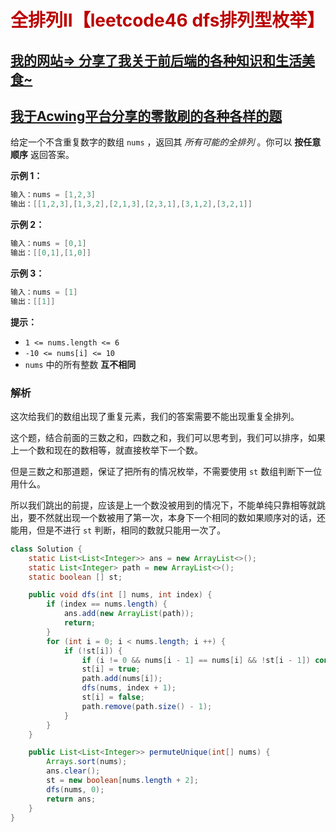 # <font color='bb000'>全排列II【leetcode46 dfs排列型枚举】</font>

## [我的网站=> 分享了我关于前后端的各种知识和生活美食~](https://www.fanxy.cloud)

## [我于Acwing平台分享的零散刷的各种各样的题](https://www.acwing.com/blog/content/33005/) 

给定一个不含重复数字的数组 `nums` ，返回其 *所有可能的全排列* 。你可以 **按任意顺序** 返回答案。

 

**示例 1：**

```java
输入：nums = [1,2,3]
输出：[[1,2,3],[1,3,2],[2,1,3],[2,3,1],[3,1,2],[3,2,1]]
```

**示例 2：**

```java
输入：nums = [0,1]
输出：[[0,1],[1,0]]
```

**示例 3：**

```java
输入：nums = [1]
输出：[[1]]
```

 

**提示：**

- `1 <= nums.length <= 6`
- `-10 <= nums[i] <= 10`
- `nums` 中的所有整数 **互不相同**



### 解析

这次给我们的数组出现了重复元素，我们的答案需要不能出现重复全排列。

这个题，结合前面的三数之和，四数之和，我们可以思考到，我们可以排序，如果上一个数和现在的数相等，就直接枚举下一个数。

但是三数之和那道题，保证了把所有的情况枚举，不需要使用 `st` 数组判断下一位用什么。

所以我们跳出的前提，应该是上一个数没被用到的情况下，不能单纯只靠相等就跳出，要不然就出现一个数被用了第一次，本身下一个相同的数如果顺序对的话，还能用，但是不进行 `st` 判断，相同的数就只能用一次了。

```java
class Solution {   
    static List<List<Integer>> ans = new ArrayList<>();
    static List<Integer> path = new ArrayList<>();
    static boolean [] st;

    public void dfs(int [] nums, int index) {
        if (index == nums.length) {
            ans.add(new ArrayList(path));
            return;
        }
        for (int i = 0; i < nums.length; i ++) {
            if (!st[i]) {
                if (i != 0 && nums[i - 1] == nums[i] && !st[i - 1]) continue;
                st[i] = true;
                path.add(nums[i]);
                dfs(nums, index + 1);
                st[i] = false;
                path.remove(path.size() - 1);
            }
        }
    }

    public List<List<Integer>> permuteUnique(int[] nums) {
        Arrays.sort(nums);
        ans.clear();
        st = new boolean[nums.length + 2];
        dfs(nums, 0);
        return ans;
    }
}
```



